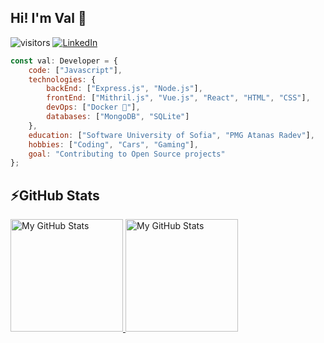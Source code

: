 ## Hi! I'm Val 👋


![visitors](https://komarev.com/ghpvc/?username=valeriatoneva)
[![LinkedIn](https://img.shields.io/badge/-LinkedIn-0e76a8?style=flat-square&logo=Linkedin&logoColor=white)](https://www.linkedin.com/in/valeria-toneva-39a89a230/) 

```javascript
const val: Developer = {
    code: ["Javascript"],
    technologies: {
        backEnd: ["Express.js", "Node.js"],
        frontEnd: ["Mithril.js", "Vue.js", "React", "HTML", "CSS"],
        devOps: ["Docker 🐳"],
        databases: ["MongoDB", "SQLite"]
    },
    education: ["Software University of Sofia", "PMG Atanas Radev"],
    hobbies: ["Coding", "Cars", "Gaming"],
    goal: "Contributing to Open Source projects"
};
```

## ⚡GitHub Stats

<a href="https://github.com/valeriatoneva">
  <img height="180em" alt="My GitHub Stats" src="https://github-readme-stats.vercel.app/api?username=valeriatoneva&bg_color=00000000&text_color=3498db&hide_border=true&count_private=true&include_all_commits=true" />
  <img height="180em" alt="My GitHub Stats" src="https://github-readme-stats.vercel.app/api/top-langs/?username=valeriatoneva&langs_count=6&layout=compact&bg_color=00000000&text_color=3498db&hide_border=true&count_private=true&include_all_commits=true&hide=smalltalk,shell,html,scss,css" />
</a>
